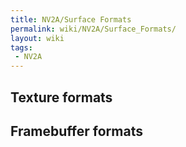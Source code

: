 ```yaml
---
title: NV2A/Surface Formats
permalink: wiki/NV2A/Surface_Formats/
layout: wiki
tags:
 - NV2A
---
```


Texture formats
---------------

Framebuffer formats
-------------------
